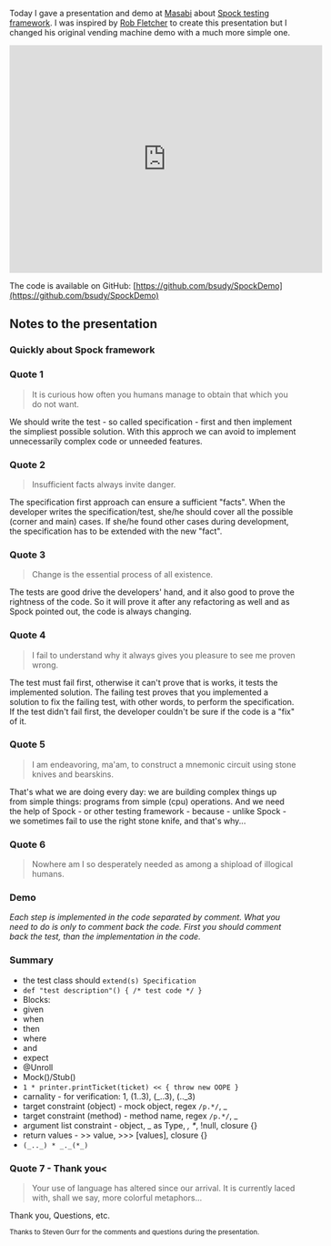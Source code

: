 Today I gave a presentation and demo at [Masabi](http://www.masabi.com/) about [Spock testing framework](http://code.google.com/p/spock/). I was inspired by <a href="http://www.devoxx.com/display/UK13/Robert+Fletcher">Rob Fletcher</a> to create this presentation but I changed his original vending machine demo with a much more simple one.

<iframe src="http://prezi.com/embed/lflcqhidetjj/?bgcolor=ffffff&amp;lock_to_path=1&amp;autoplay=0&amp;autohide_ctrls=0&amp;features=undefined&amp;disabled_features=undefined" width="550" height="400" frameBorder="0"></iframe>

The code is available on GitHub: [https://github.com/bsudy/SpockDemo](https://github.com/bsudy/SpockDemo)

## Notes to the presentation
### Quickly about Spock framework
### Quote 1
> It is curious how often you humans manage to obtain that which you do not want.

We should write the test - so called specification - first and then implement the simpliest possible solution. With this approch we can avoid to implement unnecessarily complex code or unneeded features.

### Quote 2
> Insufficient facts always invite danger.

The specification first approach can ensure a sufficient "facts". When the developer writes the specification/test, she/he should cover all the possible (corner and main) cases. If she/he found other cases during development, the specification has to be extended with the new "fact".

### Quote 3
> Change is the essential process of all existence.

The tests are good drive the developers' hand, and it also good to prove the rightness of the code. So it will prove it after any refactoring as well and as Spock pointed out, the code is always changing.

### Quote 4
> I fail to understand why it always gives you pleasure to see me proven wrong.

The test must fail first, otherwise it can't prove that is works, it tests the implemented solution. The failing test proves that you implemented a solution to fix the failing test, with other words, to perform the specification. If the test didn't fail first, the developer couldn't be sure if the code is a "fix" of it.

### Quote 5
> I am endeavoring, ma'am, to construct a mnemonic circuit using stone knives and bearskins.

That's what we are doing every day: we are building complex things up from simple things: programs from simple (cpu) operations. And we need the help of Spock - or other testing framework - because - unlike Spock - we sometimes fail to use the right stone knife, and that's why...

### Quote 6
> Nowhere am I so desperately needed as among a shipload of illogical humans.

### Demo
*Each step is implemented in the code separated by comment. What you need to do is only to comment back the code. First you should comment back the test, than the implementation in the code.*

### Summary

* the test class should `extend(s) Specification`
* `def "test description"() { /* test code */ }`
* Blocks:
 * given
 * when
 * then
 * where
 * and
 * expect
* @Unroll
* Mock()/Stub()
* `1 * printer.printTicket(ticket) << { throw new OOPE }`
 * carnality - for verification: 1, (1..3), (_..3), (.._3)
 * target constraint (object) - mock object, regex <code>/p.*/</code>, _
 * target constraint (method) - method name, regex <code>/p.*/</code>, _
 * argument list constraint - object, _ as Type, _, *_, !null, closure {}
 * return values - &gt;&gt; value, &gt;&gt;&gt; \[values\], closure {}
* `(_.._) * _._(*_)`



### Quote 7 - Thank you<
> Your use of language has altered since our arrival. It is currently laced with, shall we say, more colorful metaphors...

Thank you, Questions, etc.

<p><small>Thanks to Steven Gurr for the comments and questions during the presentation.</small></p>